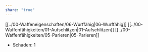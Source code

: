 ```yaml
---
share: "true"
---
```

[[../00-Waffeneigenschaften/06-Wurffähig|06-Wurffähig]] [[../00-Waffenfähigkeiten/01-Aufschlitzen|01-Aufschlitzen]] [[../00-Waffenfähigkeiten/05-Parieren|05-Parieren]]   
  
- Schaden: 1